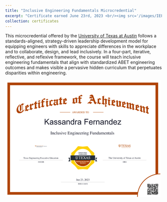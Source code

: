 ```yaml
---
title: "Inclusive Engineering Fundamentals Microcredential"
excerpt: "Certificate earned June 23rd, 2023 <br/><img src='/images/IEFCert.png' width=500>"
collection: certificates
---
```


This microcredential offered by the [University of Texas at Austin](https://executive.engr.utexas.edu/prof-dev/courses/inclusive-engineering-fundamentals) follows a standards-aligned, strategy-driven leadership development model for equipping engineers with skills to appreciate differences in the workplace and to collaborate, design, and lead inclusively. In a four-part, iterative, reflective, and reflexive framework, the course will teach inclusive engineering fundamentals that align with standardized ABET engineering outcomes and makes visible a pervasive hidden curriculum that perpetuates disparities within engineering.

<img src='/images/IEFCert.png' width=500>
